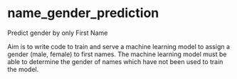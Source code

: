 # name_gender_prediction
Predict gender by only First Name

Aim is to write code to train and serve a machine learning model to assign a gender (male, female) to first names. The machine learning model must be able to determine the gender of names which have not been used to train the model. 
